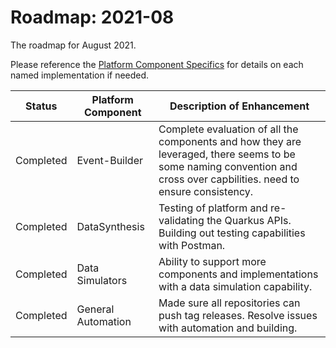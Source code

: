 # Roadmap: 2021-08
The roadmap for August 2021.

Please reference the [Platform Component Specifics](../Design/PlatformComponents.md) for details on each named implementation if needed.

| Status | Platform Component   | Description of Enhancement|
|---|---|---|
|Completed|Event-Builder|Complete evaluation of all the components and how they are leveraged, there seems to be some naming convention and cross over capbilities. need to ensure consistency.|
|Completed|DataSynthesis|Testing of platform and re-validating the Quarkus APIs. Building out testing capabilities with Postman.|
|Completed|Data Simulators|Ability to support more components and implementations with a data simulation capability.|
|Completed|General Automation|Made sure all repositories can push tag releases. Resolve issues with automation and building.|